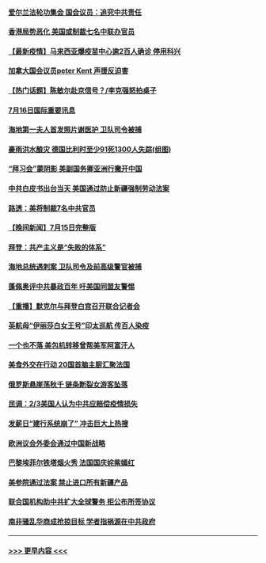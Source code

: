#### [爱尔兰法轮功集会 国会议员：追究中共责任](../pages/prog202/a103167262.md?t=07170101) 
#### [香港局势恶化 美国或制裁七名中联办官员](../pages/prog202/a103167241.md?t=07170101) 
#### [【最新疫情】马来西亚爆疫苗中心逾2百人确诊 停用科兴](../pages/prog202/a103167190.md?t=07170101) 
#### [加拿大国会议员peter Kent 声援反迫害](../pages/prog202/a103167156.md?t=07170101) 
#### [【热门话题】陈敏尔赴京信号？/李克强怒拍桌子](../pages/prog202/a103166988.md?t=07170101) 
#### [7月16日国际重要讯息](../pages/prog202/a103167076.md?t=07170101) 
#### [海地第一夫人首发照片谢医护 卫队司令被捕](../pages/prog202/a103167023.md?t=07170101) 
#### [豪雨洪水酿灾 德国比利时至少91死1300人失踪(组图)](../pages/prog202/a103166959.md?t=07170101) 
#### [“拜习会”蒙阴影 美副国务卿亚洲行撇开中国](../pages/prog202/a103166958.md?t=07170101) 
#### [中共白皮书出台当天 美国通过防止新疆强制劳动法案](../pages/prog202/a103166948.md?t=07170101) 
#### [路透：美将制裁7名中共官员](../pages/prog202/a103166933.md?t=07170101) 
#### [【晚间新闻】7月15日完整版](../pages/prog202/a103166844.md?t=07170101) 
#### [拜登：共产主义是“失败的体系”](../pages/prog202/a103166814.md?t=07170101) 
#### [海地总统遇刺案 卫队司令及前高级警官被捕](../pages/prog202/a103166760.md?t=07170101) 
#### [蓬佩奥评中共暴政百年 吁美国同盟友警惕](../pages/prog202/a103165841.md?t=07170101) 
#### [【重播】默克尔与拜登白宫召开联合记者会](../pages/prog202/a103166777.md?t=07170101) 
#### [英航母“伊丽莎白女王号”印太巡航 传百人染疫](../pages/prog202/a103165715.md?t=07170101) 
#### [一个也不落 美包机转移曾帮美军阿富汗人](../pages/prog202/a103166673.md?t=07170101) 
#### [美食外交在行动 20国首脑主厨汇聚法国](../pages/prog202/a103166663.md?t=07170101) 
#### [俄罗斯悬崖荡秋千 链条断裂女游客坠落](../pages/prog202/a103166652.md?t=07170101) 
#### [民调：2/3美国人认为中共应赔偿疫情损失](../pages/prog202/a103166631.md?t=07170101) 
#### [发薪日“建行系统崩了” 冲击巨大上热搜](../pages/prog202/a103166615.md?t=07170101) 
#### [欧洲议会外委会通过中国新战略](../pages/prog202/a103166599.md?t=07170101) 
#### [巴黎埃菲尔铁塔烟火秀 法国国庆姹紫嫣红](../pages/prog202/a103166590.md?t=07170101) 
#### [美参院通过法案 禁止进口所有新疆产品](../pages/prog202/a103166571.md?t=07170101) 
#### [联合国机构助中共扩大全球警务 拒公布所签协议](../pages/prog202/a103166296.md?t=07170101) 
#### [南非骚乱华商成抢掠目标 学者指祸源在中共政府](../pages/prog202/a103166387.md?t=07170101) 

----
#### [ >>> 更早内容 <<< ](../indexes/prog202-earlier.md)
